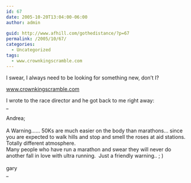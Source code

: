 ```yaml
---
id: 67
date: 2005-10-20T13:04:00-06:00
author: admin
  
guid: http://www.afhill.com/gothedistance/?p=67
permalink: /2005/10/67/
categories:
  - Uncategorized
tags:
  - www.crownkingscramble.com
---
```

I swear, I always need to be looking for something new, don&#8217;t I?

www.crownkingscramble.com

I wrote to the race director and he got back to me right away:  
_

<DIV>
  Andrea;
</DIV>

  


<DIV>
   
</DIV>

  


<DIV>
  A Warning&#8230;&#8230; 50Ks are much easier on the body than marathons&#8230; since you are expected to walk hills and stop and smell the roses at aid stations.  Totally different atmosphere.
</DIV>

  


<DIV>
  Many people who have run a marathon and swear they will never do another fall in love with ultra running.  Just a friendly warning.. ; )
</DIV>

  


<DIV>
   
</DIV>

  


<DIV>
  gary
</DIV>_